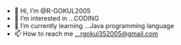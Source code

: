 - 👋 Hi, I’m @R-GOKUL2005
- 👀 I’m interested in ...CODING
- 🌱 I’m currently learning ...Java programming language
- 📫 How to reach me ...rgokul352005@gmail.com

<!---
R-GOKUL2005/R-GOKUL2005 is a ✨ special ✨ repository because its `README.md` (this file) appears on your GitHub profile.
You can click the Preview link to take a look at your changes.
--->
